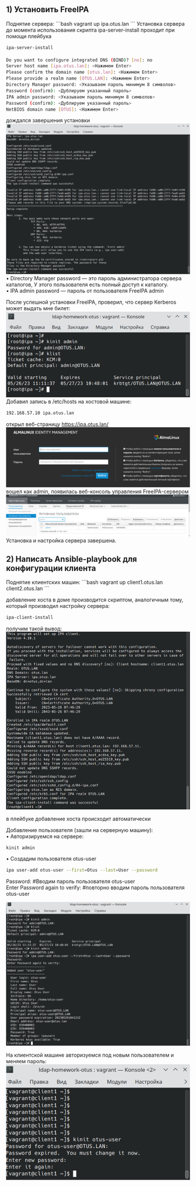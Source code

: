 <h2>1) Установить FreeIPA</h2>
Поднятие сервера:
```bash
vagrant up ipa.otus.lan
```
Установка сервера до момента использования скрипта ipa-server-install проходит при помощи плейбука<br>

```bash
ipa-server-install

Do you want to configure integrated DNS (BIND)? [no]: no
Server host name [ipa.otus.lan]: <Нажимем Enter>
Please confirm the domain name [otus.lan]: <Нажимем Enter>
Please provide a realm name [OTUS.LAN]: <Нажимем Enter>
Directory Manager password: <Указываем пароль минимум 8 символов>
Password (confirm): <Дублируем указанный пароль>
IPA admin password: <Указываем пароль минимум 8 символов>
Password (confirm): <Дублируем указанный пароль>
NetBIOS domain name [OTUS]: <Нажимем Enter>
```
дождался завершения установки<br>
<img src="./screenshots/ipa-server-install.png"></img>
    • Directory Manager password — это пароль администратора сервера каталогов, У этого пользователя есть полный доступ к каталогу.<br>
    • IPA admin password — пароль от пользователя FreeIPA admin<br>

После успешной установки FreeIPA, проверил, что сервер Kerberos может выдать мне билет:<br>
<img src="./screenshots/test_ticket.png"></img>
Добавил запись в /etc/hosts на хостовой машине:<br>

```bash
192.168.57.10 ipa.otus.lan
```

открыл веб-страницу https://ipa.otus.lan/<br>
<img src="./screenshots/ipa_login_page.png"></img>
вошел как admin, появилась веб-консоль управления FreeIPA-сервером<br>
<img src="./screenshots/ipa_control_panel.png"></img>
Установка и настройка сервера завершена.

<h2>2) Написать Ansible-playbook для конфигурации клиента</h2>
Поднятие клиентских машин:
```bash
vagrant up client1.otus.lan client2.otus.lan
```

добавление хоста в доме производится скриптом, аналогичным тому, который производил настройку сервера:

```bash
ipa-client-install
```
получим такой вывод:<br>
<img src="./screenshots/ipa-client-install.png"></img>


в плейбуке добавление хоста происходит автоматически<br>

Добавление пользователя (зашли на серверную машину):<br>
• Авторизируемся на сервере:
```bash
kinit admin
```

 • Создадим пользователя otus-user

```bash
ipa user-add otus-user --first=Otus --last=User --password
```

Password:     #Вводим пароль пользователя otus-user<br>
Enter Password again to verify: #повторно вводим пароль пользователя otus-user<br>

<img src="./screenshots/add-user.png"></img>

На клиентской машине авторизуемся под новым пользователем и меняем пароль:<br>
<img src="./screenshots/authoriz_new_user.png"></img>